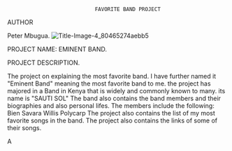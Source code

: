                                 FAVORITE BAND PROJECT

AUTHOR

Peter Mbugua.
![Title-Image-4_80465274aebb5](https://github.com/Petermbugu/Favorite-Band-Project-/assets/125895000/4cec4916-38a4-4787-b890-5dff31c0dc3b)


PROJECT NAME:  EMINENT BAND.

PROJECT DESCRIPTION.


The project on explaining the most favorite band. I have further named it "Eminent Band" meaning the most favorite band to me.
the project has majored in a Band in Kenya that is widely and commonly known to many.
its name is "SAUTI SOL"
The band also contains the band members and their biographies and also personal lifes.
The members include the following:
Bien
Savara
Willis
Polycarp
The project also contains the list of my most favorite songs in the band.
The project also contains the links of some of their songs.



A

